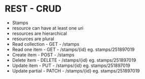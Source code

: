 # REST - CRUD
- Stamps
- resource can have at least one uri
- resources are hierarchical
- resources are plural
- Read collection - GET - /stamps
- Read one item - GET - /stamps/{id} eg. stamps/251897019
- Create item - POST - /stamps
- Delete item - DELETE - /stamps/{id} eg. stamps/251897019
- Update item - PUT - /stamps/{id} eg. stamps/251897019
- Update partial - PATCH - /stamps/{id} eg. stamps/251897019